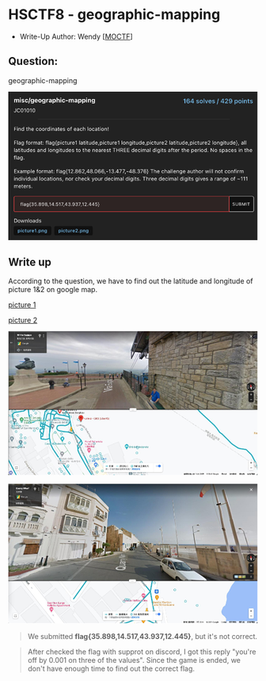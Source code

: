 # HSCTF8 - geographic-mapping

- Write-Up Author: Wendy \[[MOCTF](https://www.facebook.com/MOCSCTF)\]

## **Question:**
geographic-mapping

![img](./img/1.png)

## Write up
According to the question, we have to find out the latitude and longitude of picture 1&2 on google map.

[picture 1](https://www.google.com/maps/@35.8980603,14.517932,3a,75y,340.32h,94.06t/data=!3m6!1e1!3m4!1s_whGCsQQ2BK4r0s9tzcSqA!2e0!7i13312!8i6656)

[picture 2](https://www.google.com/maps/@43.9376694,12.4458827,3a,75y,10.82h,86.43t/data=!3m10!1e1!3m8!1snYl_K8Cr0zd5Etaxh7UKKA!2e0!6shttps:%2F%2Fstreetviewpixels-pa.googleapis.com%2Fv1%2Fthumbnail%3Fpanoid%3DnYl_K8Cr0zd5Etaxh7UKKA%26cb_client%3Dmaps_sv.tactile.gps%26w%3D203%26h%3D100%26yaw%3D151.33801%26pitch%3D0%26thumbfov%3D100!7i13312!8i6656!9m2!1b1!2i45?hl=zh-TW)

![img](./img/2.png)

![img](./img/3.png)

> We submitted **flag{35.898,14.517,43.937,12.445}**, but it's not correct.

> After checked the flag with supprot on discord, I got this reply "you're off by 0.001 on three of the values". Since the game is ended, we don't have enough time to find out the correct flag.
